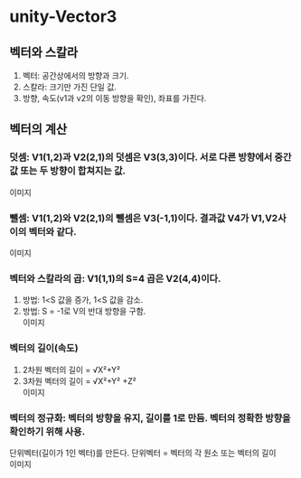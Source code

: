# unity-Vector3

## 벡터와 스칼라   
1. 벡터: 공간상에서의 방향과 크기.   
2. 스칼라: 크기만 가진 단일 값.   
3. 방향, 속도(v1과 v2의 이동 방향을 확인), 좌표를 가진다.   

## 벡터의 계산   
### 덧셈: V1(1,2)과 V2(2,1)의 덧셈은 V3(3,3)이다. 서로 다른 방향에서 중간값 또는 두 방향이 합쳐지는 값. 
이미지


### 뺄셈: V1(1,2)와 V2(2,1)의 뺄셈은 V3(-1,1)이다. 결과값 V4가 V1,V2사이의 벡터와 같다.    
이미지


### 벡터와 스칼라의 곱: V1(1,1)의 S=4 곱은 V2(4,4)이다.    
1. 방법: 1<S 값을 증가, 1<S 값을 감소.   
2. 방법: S = -1로 V의 반대 방향을 구함.   
이미지


### 벡터의 길이(속도)   
1. 2차원 벡터의 길이 = √X²+Y²   
2. 3차원 벡터의 길이 = √X²+Y² +Z²   
이미지


### 벡터의 정규화: 벡터의 방향을 유지, 길이를 1로 만듬. 벡터의 정확한 방향을 확인하기 위해 사용.   
단위벡터(길이가 1인 벡터)를 만든다. 단위벡터 = 벡터의 각 원소 또는 벡터의 길이   
이미지





